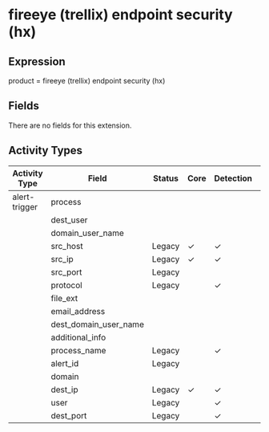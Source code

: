 fireeye (trellix) endpoint security (hx)
========================================

Expression
----------

product = fireeye (trellix) endpoint security (hx)

Fields
------

There are no fields for this extension.

Activity Types
--------------

| Activity Type | Field                 | Status | Core     | Detection | Informational |
| ------------- | --------------------- | ------ | -------- | --------- | ------------- |
| alert-trigger | process               |        |          |           |               |
|               | dest_user             |        |          |           |               |
|               | domain_user_name      |        |          |           |               |
|               | src_host              | Legacy | &#10003; | &#10003;  |               |
|               | src_ip                | Legacy | &#10003; | &#10003;  |               |
|               | src_port              | Legacy |          |           | &#10003;      |
|               | protocol              | Legacy |          | &#10003;  |               |
|               | file_ext              |        |          |           |               |
|               | email_address         |        |          |           |               |
|               | dest_domain_user_name |        |          |           |               |
|               | additional_info       |        |          |           |               |
|               | process_name          | Legacy |          | &#10003;  |               |
|               | alert_id              | Legacy |          |           | &#10003;      |
|               | domain                |        |          |           |               |
|               | dest_ip               | Legacy | &#10003; | &#10003;  |               |
|               | user                  | Legacy |          | &#10003;  |               |
|               | dest_port             | Legacy |          | &#10003;  |               |

